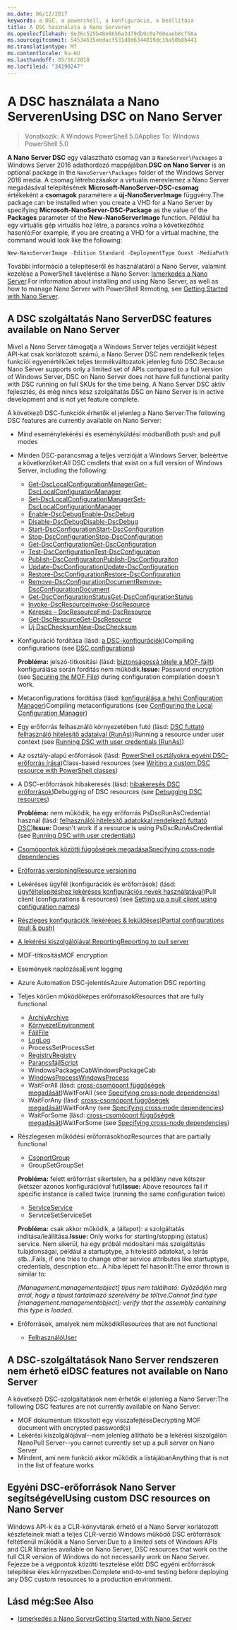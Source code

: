 ```yaml
---
ms.date: 06/12/2017
keywords: a DSC, a powershell, a konfiguráció, a beállítása
title: A DSC használata a Nano Serveren
ms.openlocfilehash: 9e26c525b48e8656a3479db9c0a760eaeb8cf58a
ms.sourcegitcommit: 54534635eedacf531d8d6344019dc16a50b8b441
ms.translationtype: MT
ms.contentlocale: hu-HU
ms.lasthandoff: 05/16/2018
ms.locfileid: "34190247"
---
```

# <a name="using-dsc-on-nano-server"></a><span data-ttu-id="4a6a4-103">A DSC használata a Nano Serveren</span><span class="sxs-lookup"><span data-stu-id="4a6a4-103">Using DSC on Nano Server</span></span>

> <span data-ttu-id="4a6a4-104">Vonatkozik: A Windows PowerShell 5.0</span><span class="sxs-lookup"><span data-stu-id="4a6a4-104">Applies To: Windows PowerShell 5.0</span></span>

<span data-ttu-id="4a6a4-105">**A Nano Server DSC** egy választható csomag van a `NanoServer\Packages` a Windows Server 2016 adathordozó mappájában.</span><span class="sxs-lookup"><span data-stu-id="4a6a4-105">**DSC on Nano Server** is an optional package in the `NanoServer\Packages` folder of the Windows Server 2016 media.</span></span> <span data-ttu-id="4a6a4-106">A csomag létrehozásakor a virtuális merevlemez a Nano Server megadásával telepítésének **Microsoft-NanoServer-DSC-csomag** értékeként a **csomagok** paramétere a **új-NanoServerImage**  függvény.</span><span class="sxs-lookup"><span data-stu-id="4a6a4-106">The package can be installed when you create a VHD for a Nano Server by specifying **Microsoft-NanoServer-DSC-Package** as the value of the **Packages** parameter of the **New-NanoServerImage** function.</span></span> <span data-ttu-id="4a6a4-107">Például ha egy virtuális gép virtuális hoz létre, a parancs volna a következőhöz hasonló:</span><span class="sxs-lookup"><span data-stu-id="4a6a4-107">For example, if you are creating a VHD for a virtual machine, the command would look like the following:</span></span>

```powershell
New-NanoServerImage -Edition Standard -DeploymentType Guest -MediaPath f:\ -BasePath .\Base -TargetPath .\Nano1\Nano.vhd -ComputerName Nano1 -Packages Microsoft-NanoServer-DSC-Package
```

<span data-ttu-id="4a6a4-108">További információ a telepítéséről és használatáról a Nano Server, valamint kezelése a PowerShell távelérése a Nano Server: [Ismerkedés a Nano Server](https://technet.microsoft.com/library/mt126167.aspx).</span><span class="sxs-lookup"><span data-stu-id="4a6a4-108">For information about installing and using Nano Server, as well as how to manage Nano Server with PowerShell Remoting, see [Getting Started with Nano Server](https://technet.microsoft.com/library/mt126167.aspx).</span></span>


## <a name="dsc-features-available-on-nano-server"></a><span data-ttu-id="4a6a4-109">A DSC szolgáltatás Nano Server</span><span class="sxs-lookup"><span data-stu-id="4a6a4-109">DSC features available on Nano Server</span></span>

 <span data-ttu-id="4a6a4-110">Mivel a Nano Server támogatja a Windows Server teljes verzióját képest API-kat csak korlátozott számú, a Nano Server DSC nem rendelkezik teljes funkciói egyenértékűek teljes termékváltozatok jelenleg futó DSC.</span><span class="sxs-lookup"><span data-stu-id="4a6a4-110">Because Nano Server supports only a limited set of APIs compared to a full version of Windows Server, DSC on Nano Server does not have full functional parity with DSC running on full SKUs for the time being.</span></span> <span data-ttu-id="4a6a4-111">A Nano Server DSC aktív fejlesztés, és még nincs kész szolgáltatás.</span><span class="sxs-lookup"><span data-stu-id="4a6a4-111">DSC on Nano Server is in active development and is not yet feature complete.</span></span>

 <span data-ttu-id="4a6a4-112">A következő DSC-funkciók érhetők el jelenleg a Nano Server:</span><span class="sxs-lookup"><span data-stu-id="4a6a4-112">The following DSC features are currently available on Nano Server:</span></span>


* <span data-ttu-id="4a6a4-113">Mind eseménylekérési és eseményküldési módban</span><span class="sxs-lookup"><span data-stu-id="4a6a4-113">Both push and pull modes</span></span>

* <span data-ttu-id="4a6a4-114">Minden DSC-parancsmag a teljes verzióját a Windows Server, beleértve a következőket:</span><span class="sxs-lookup"><span data-stu-id="4a6a4-114">All DSC cmdlets that exist on a full version of Windows Server, including the following:</span></span>
  * [<span data-ttu-id="4a6a4-115">Get-DscLocalConfigurationManager</span><span class="sxs-lookup"><span data-stu-id="4a6a4-115">Get-DscLocalConfigurationManager</span></span>](https://technet.microsoft.com/library/dn407378.aspx)
  * [<span data-ttu-id="4a6a4-116">Set-DscLocalConfigurationManager</span><span class="sxs-lookup"><span data-stu-id="4a6a4-116">Set-DscLocalConfigurationManager</span></span>](https://technet.microsoft.com/library/dn521621.aspx)
  * [<span data-ttu-id="4a6a4-117">Enable-DscDebug</span><span class="sxs-lookup"><span data-stu-id="4a6a4-117">Enable-DscDebug</span></span>](https://technet.microsoft.com/en-us/library/mt517870.aspx)
  * [<span data-ttu-id="4a6a4-118">Disable-DscDebug</span><span class="sxs-lookup"><span data-stu-id="4a6a4-118">Disable-DscDebug</span></span>](https://technet.microsoft.com/en-us/library/mt517872.aspx)
  * [<span data-ttu-id="4a6a4-119">Start-DscConfiguration</span><span class="sxs-lookup"><span data-stu-id="4a6a4-119">Start-DscConfiguration</span></span>](https://technet.microsoft.com/en-us/library/dn521623.aspx)
  * [<span data-ttu-id="4a6a4-120">Stop-DscConfiguration</span><span class="sxs-lookup"><span data-stu-id="4a6a4-120">Stop-DscConfiguration</span></span>](https://technet.microsoft.com/en-us/library/mt143542.aspx)
  * [<span data-ttu-id="4a6a4-121">Get-DscConfiguration</span><span class="sxs-lookup"><span data-stu-id="4a6a4-121">Get-DscConfiguration</span></span>](https://technet.microsoft.com/en-us/library/dn407379.aspx)
  * [<span data-ttu-id="4a6a4-122">Test-DscConfiguration</span><span class="sxs-lookup"><span data-stu-id="4a6a4-122">Test-DscConfiguration</span></span>](https://technet.microsoft.com/en-us/library/dn407382.aspx)
  * [<span data-ttu-id="4a6a4-123">Publish-DscConfiguraiton</span><span class="sxs-lookup"><span data-stu-id="4a6a4-123">Publish-DscConfiguraiton</span></span>](https://technet.microsoft.com/en-us/library/mt517875.aspx)
  * [<span data-ttu-id="4a6a4-124">Update-DscConfiguration</span><span class="sxs-lookup"><span data-stu-id="4a6a4-124">Update-DscConfiguration</span></span>](https://technet.microsoft.com/en-us/library/mt143541.aspx)
  * [<span data-ttu-id="4a6a4-125">Restore-DscConfiguration</span><span class="sxs-lookup"><span data-stu-id="4a6a4-125">Restore-DscConfiguration</span></span>](https://technet.microsoft.com/en-us/library/dn407383.aspx)
  * [<span data-ttu-id="4a6a4-126">Remove-DscConfigurationDocument</span><span class="sxs-lookup"><span data-stu-id="4a6a4-126">Remove-DscConfigurationDocument</span></span>](https://technet.microsoft.com/en-us/library/mt143544.aspx)
  * [<span data-ttu-id="4a6a4-127">Get-DscConfigurationStatus</span><span class="sxs-lookup"><span data-stu-id="4a6a4-127">Get-DscConfigurationStatus</span></span>](https://technet.microsoft.com/en-us/library/mt517868.aspx)
  * [<span data-ttu-id="4a6a4-128">Invoke-DscResource</span><span class="sxs-lookup"><span data-stu-id="4a6a4-128">Invoke-DscResource</span></span>](https://technet.microsoft.com/en-us/library/mt517869.aspx)
  * [<span data-ttu-id="4a6a4-129">Keresés – DscResource</span><span class="sxs-lookup"><span data-stu-id="4a6a4-129">Find-DscResource</span></span>](https://technet.microsoft.com/en-us/library/mt517874.aspx)
  * [<span data-ttu-id="4a6a4-130">Get-DscResource</span><span class="sxs-lookup"><span data-stu-id="4a6a4-130">Get-DscResource</span></span>](https://technet.microsoft.com/en-us/library/dn521625.aspx)
  * [<span data-ttu-id="4a6a4-131">Új DscChecksum</span><span class="sxs-lookup"><span data-stu-id="4a6a4-131">New-DscChecksum</span></span>](https://technet.microsoft.com/en-us/library/dn521622.aspx)

* <span data-ttu-id="4a6a4-132">Konfiguráció fordítása (lásd: [a DSC-konfigurációk](configurations.md))</span><span class="sxs-lookup"><span data-stu-id="4a6a4-132">Compiling configurations (see [DSC configurations](configurations.md))</span></span>

  <span data-ttu-id="4a6a4-133">**Probléma:** jelszó-titkosítási (lásd: [biztonságossá tétele a MOF-fájlt](securemof.md)) konfigurálása során fordítás nem működik.</span><span class="sxs-lookup"><span data-stu-id="4a6a4-133">**Issue:** Password encryption (see [Securing the MOF File](securemof.md)) during configuration compilation doesn't work.</span></span>

* <span data-ttu-id="4a6a4-134">Metaconfigurations fordítása (lásd: [konfigurálása a helyi Configuration Manager](metaConfig.md))</span><span class="sxs-lookup"><span data-stu-id="4a6a4-134">Compiling metaconfigurations (see [Configuring the Local Configuration Manager](metaConfig.md))</span></span>

* <span data-ttu-id="4a6a4-135">Egy erőforrás felhasználó környezetében futó (lásd: [DSC futtató felhasználó hitelesítő adataival (RunAs)](runAsUser.md))</span><span class="sxs-lookup"><span data-stu-id="4a6a4-135">Running a resource under user context (see [Running DSC with user credentials (RunAs)](runAsUser.md))</span></span>

* <span data-ttu-id="4a6a4-136">Az osztály-alapú erőforrások (lásd: [PowerShell osztályokra egyéni DSC-erőforrás írása](authoringResourceClass.md))</span><span class="sxs-lookup"><span data-stu-id="4a6a4-136">Class-based resources (see [Writing a custom DSC resource with PowerShell classes](authoringResourceClass.md))</span></span>

* <span data-ttu-id="4a6a4-137">A DSC-erőforrások hibakeresés (lásd: [hibakeresés DSC erőforrások](debugresource.md))</span><span class="sxs-lookup"><span data-stu-id="4a6a4-137">Debugging of DSC resources (see [Debugging DSC resources](debugresource.md))</span></span>

  <span data-ttu-id="4a6a4-138">**Probléma:** nem működik, ha egy erőforrás PsDscRunAsCredential használ (lásd: [felhasználói hitelesítő adatokkal rendelkező futtató DSC](runAsUser.md))</span><span class="sxs-lookup"><span data-stu-id="4a6a4-138">**Issue:** Doesn't work if a resource is using PsDscRunAsCredential (see [Running DSC with user credentials](runAsUser.md))</span></span>

* [<span data-ttu-id="4a6a4-139">Csomópontok közötti függőségek megadása</span><span class="sxs-lookup"><span data-stu-id="4a6a4-139">Specifying cross-node dependencies</span></span>](crossNodeDependencies.md)

* [<span data-ttu-id="4a6a4-140">Erőforrás versioning</span><span class="sxs-lookup"><span data-stu-id="4a6a4-140">Resource versioning</span></span>](sxsResource.md)

* <span data-ttu-id="4a6a4-141">Lekéréses ügyfél (konfigurációk és erőforrások) (lásd: [ügyféltelepítéshez lekéréses konfigurációs nevek használatával](pullClientConfigNames.md))</span><span class="sxs-lookup"><span data-stu-id="4a6a4-141">Pull client (configurations & resources) (see [Setting up a pull client using configuration names](pullClientConfigNames.md))</span></span>

* [<span data-ttu-id="4a6a4-142">Részleges konfigurációk (lekéréses & leküldéses)</span><span class="sxs-lookup"><span data-stu-id="4a6a4-142">Partial configurations (pull & push)</span></span>](partialConfigs.md)

* [<span data-ttu-id="4a6a4-143">A lekérési kiszolgálójával Reporting</span><span class="sxs-lookup"><span data-stu-id="4a6a4-143">Reporting to pull server</span></span>](reportServer.md)

* <span data-ttu-id="4a6a4-144">MOF-titkosítás</span><span class="sxs-lookup"><span data-stu-id="4a6a4-144">MOF encryption</span></span>

* <span data-ttu-id="4a6a4-145">Események naplózása</span><span class="sxs-lookup"><span data-stu-id="4a6a4-145">Event logging</span></span>

* <span data-ttu-id="4a6a4-146">Azure Automation DSC-jelentés</span><span class="sxs-lookup"><span data-stu-id="4a6a4-146">Azure Automation DSC reporting</span></span>

* <span data-ttu-id="4a6a4-147">Teljes körűen működőképes erőforrások</span><span class="sxs-lookup"><span data-stu-id="4a6a4-147">Resources that are fully functional</span></span>
  * [<span data-ttu-id="4a6a4-148">Archív</span><span class="sxs-lookup"><span data-stu-id="4a6a4-148">Archive</span></span>](archiveResource.md)
  * [<span data-ttu-id="4a6a4-149">Környezet</span><span class="sxs-lookup"><span data-stu-id="4a6a4-149">Environment</span></span>](environmentResource.md)
  * [<span data-ttu-id="4a6a4-150">Fájl</span><span class="sxs-lookup"><span data-stu-id="4a6a4-150">File</span></span>](fileResource.md)
  * [<span data-ttu-id="4a6a4-151">Log</span><span class="sxs-lookup"><span data-stu-id="4a6a4-151">Log</span></span>](logResource.md)
  * <span data-ttu-id="4a6a4-152">ProcessSet</span><span class="sxs-lookup"><span data-stu-id="4a6a4-152">ProcessSet</span></span>
  * [<span data-ttu-id="4a6a4-153">Registry</span><span class="sxs-lookup"><span data-stu-id="4a6a4-153">Registry</span></span>](registryResource.md)
  * [<span data-ttu-id="4a6a4-154">Parancsfájl</span><span class="sxs-lookup"><span data-stu-id="4a6a4-154">Script</span></span>](scriptResource.md)
  * <span data-ttu-id="4a6a4-155">WindowsPackageCab</span><span class="sxs-lookup"><span data-stu-id="4a6a4-155">WindowsPackageCab</span></span>
  * [<span data-ttu-id="4a6a4-156">WindowsProcess</span><span class="sxs-lookup"><span data-stu-id="4a6a4-156">WindowsProcess</span></span>](windowsProcessResource.md)
  * <span data-ttu-id="4a6a4-157">WaitForAll (lásd: [cross-csomópont függőségek megadását](crossNodeDependencies.md))</span><span class="sxs-lookup"><span data-stu-id="4a6a4-157">WaitForAll (see [Specifying cross-node dependencies](crossNodeDependencies.md))</span></span>
  * <span data-ttu-id="4a6a4-158">WaitForAny (lásd: [cross-csomópont függőségek megadását](crossNodeDependencies.md))</span><span class="sxs-lookup"><span data-stu-id="4a6a4-158">WaitForAny (see [Specifying cross-node dependencies](crossNodeDependencies.md))</span></span>
  * <span data-ttu-id="4a6a4-159">WaitForSome (lásd: [cross-csomópont függőségek megadását](crossNodeDependencies.md))</span><span class="sxs-lookup"><span data-stu-id="4a6a4-159">WaitForSome (see [Specifying cross-node dependencies](crossNodeDependencies.md))</span></span>

* <span data-ttu-id="4a6a4-160">Részlegesen működési erőforrásokhoz</span><span class="sxs-lookup"><span data-stu-id="4a6a4-160">Resources that are partially functional</span></span>
  * [<span data-ttu-id="4a6a4-161">Csoport</span><span class="sxs-lookup"><span data-stu-id="4a6a4-161">Group</span></span>](groupResource.md)
  * <span data-ttu-id="4a6a4-162">GroupSet</span><span class="sxs-lookup"><span data-stu-id="4a6a4-162">GroupSet</span></span>

  <span data-ttu-id="4a6a4-163">**Probléma:** felett erőforrást sikertelen, ha a példány neve kétszer (kétszer azonos konfigurációval fut)</span><span class="sxs-lookup"><span data-stu-id="4a6a4-163">**Issue:** Above resources fail if specific instance is called twice (running the same configuration twice)</span></span>

  * [<span data-ttu-id="4a6a4-164">Service</span><span class="sxs-lookup"><span data-stu-id="4a6a4-164">Service</span></span>](serviceResource.md)
  * <span data-ttu-id="4a6a4-165">ServiceSet</span><span class="sxs-lookup"><span data-stu-id="4a6a4-165">ServiceSet</span></span>

  <span data-ttu-id="4a6a4-166">**Probléma:** csak akkor működik, a (állapot): a szolgáltatás indítása/leállítása.</span><span class="sxs-lookup"><span data-stu-id="4a6a4-166">**Issue:** Only works for starting/stopping (status) service.</span></span> <span data-ttu-id="4a6a4-167">Nem sikerül, ha egy próbál módosítani más szolgáltatás tulajdonságai, például a startuptype, a hitelesítő adatokat, a leírás stb...</span><span class="sxs-lookup"><span data-stu-id="4a6a4-167">Fails, if one tries to change other service attributes like startuptype, credentials, description etc..</span></span> <span data-ttu-id="4a6a4-168">A hiba lépett fel hasonlít:</span><span class="sxs-lookup"><span data-stu-id="4a6a4-168">The error thrown is similar to:</span></span>

  <span data-ttu-id="4a6a4-169">*[Management.managementobject] típus nem található: Győződjön meg arról, hogy a típust tartalmazó szerelvény be töltve.*</span><span class="sxs-lookup"><span data-stu-id="4a6a4-169">*Cannot find type [management.managementobject]: verify that the assembly containing this type is loaded.*</span></span>

* <span data-ttu-id="4a6a4-170">Erőforrások, amelyek nem működik</span><span class="sxs-lookup"><span data-stu-id="4a6a4-170">Resources that are not functional</span></span>
  * [<span data-ttu-id="4a6a4-171">Felhasználó</span><span class="sxs-lookup"><span data-stu-id="4a6a4-171">User</span></span>](userResource.md)


## <a name="dsc-features-not-available-on-nano-server"></a><span data-ttu-id="4a6a4-172">A DSC-szolgáltatások Nano Server rendszeren nem érhető el</span><span class="sxs-lookup"><span data-stu-id="4a6a4-172">DSC features not available on Nano Server</span></span>

<span data-ttu-id="4a6a4-173">A következő DSC-szolgáltatások nem érhetők el jelenleg a Nano Server:</span><span class="sxs-lookup"><span data-stu-id="4a6a4-173">The following DSC features are not currently available on Nano Server:</span></span>

* <span data-ttu-id="4a6a4-174">MOF dokumentum titkosított egy visszafejtése</span><span class="sxs-lookup"><span data-stu-id="4a6a4-174">Decrypting MOF document with encrypted password(s)</span></span>
* <span data-ttu-id="4a6a4-175">Lekérési kiszolgálójával--nem jelenleg állítható be a lekérési kiszolgálón Nano</span><span class="sxs-lookup"><span data-stu-id="4a6a4-175">Pull Server--you cannot currently set up a pull server on Nano Server</span></span>
* <span data-ttu-id="4a6a4-176">Mindent, ami nem funkció akkor működik a listájában</span><span class="sxs-lookup"><span data-stu-id="4a6a4-176">Anything that is not in the list of feature works</span></span>

## <a name="using-custom-dsc-resources-on-nano-server"></a><span data-ttu-id="4a6a4-177">Egyéni DSC-erőforrások Nano Server segítségével</span><span class="sxs-lookup"><span data-stu-id="4a6a4-177">Using custom DSC resources on Nano Server</span></span>

<span data-ttu-id="4a6a4-178">Windows API-k és a CLR-könyvtárak érhető el a Nano Server korlátozott készleteinek miatt a teljes CLR-verzió Windows működő DSC erőforrások feltétlenül működik a Nano Server.</span><span class="sxs-lookup"><span data-stu-id="4a6a4-178">Due to a limited sets of Windows APIs and CLR libraries available on Nano Server, DSC resources that work on the full CLR version of Windows do not necessarily work on Nano Server.</span></span>
<span data-ttu-id="4a6a4-179">Fejezze be a végpontok közötti tesztelése előtt DSC egyéni erőforrások telepítése éles környezetben.</span><span class="sxs-lookup"><span data-stu-id="4a6a4-179">Complete end-to-end testing before deploying any DSC custom resources to a production environment.</span></span>

## <a name="see-also"></a><span data-ttu-id="4a6a4-180">Lásd még:</span><span class="sxs-lookup"><span data-stu-id="4a6a4-180">See Also</span></span>
- [<span data-ttu-id="4a6a4-181">Ismerkedés a Nano Server</span><span class="sxs-lookup"><span data-stu-id="4a6a4-181">Getting Started with Nano Server</span></span>](https://technet.microsoft.com/library/mt126167.aspx)